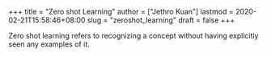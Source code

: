 +++
title = "Zero shot Learning"
author = ["Jethro Kuan"]
lastmod = 2020-02-21T15:58:46+08:00
slug = "zeroshot_learning"
draft = false
+++

Zero shot learning refers to recognizing a concept without having explicitly
seen any examples of it.
